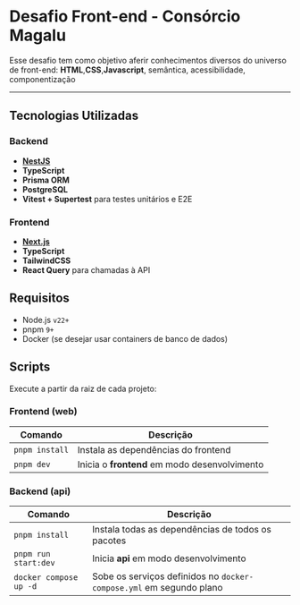 # Desafio Front-end - Consórcio Magalu

Esse desafio tem como objetivo aferir conhecimentos diversos do universo de front-end: **HTML**,**CSS**,**Javascript**, semântica, acessibilidade, componentização

---

## Tecnologias Utilizadas

### Backend

- **[NestJS](https://nestjs.com/)**
- **TypeScript**
- **Prisma ORM**
- **PostgreSQL**
- **Vitest + Supertest** para testes unitários e E2E

### Frontend

- **[Next.js](https://nextjs.org/)**
- **TypeScript**
- **TailwindCSS**
- **React Query** para chamadas à API

## Requisitos

- Node.js `v22+`
- pnpm `9+`
- Docker (se desejar usar containers de banco de dados)

## Scripts

Execute a partir da raiz de cada projeto:

### Frontend (web)

| Comando        | Descrição                                     |
| -------------- | --------------------------------------------- |
| `pnpm install` | Instala as dependências do frontend           |
| `pnpm dev`     | Inicia o **frontend** em modo desenvolvimento |

### Backend (api)

| Comando                | Descrição                                                           |
| ---------------------- | ------------------------------------------------------------------- |
| `pnpm install`         | Instala todas as dependências de todos os pacotes                   |
| `pnpm run start:dev`   | Inicia **api** em modo desenvolvimento                              |
| `docker compose up -d` | Sobe os serviços definidos no `docker-compose.yml` em segundo plano |
